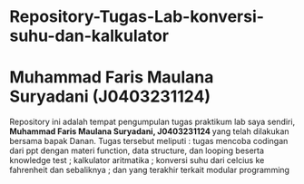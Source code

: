 # Repository-Tugas-Lab-konversi-suhu-dan-kalkulator
<h1> Muhammad Faris Maulana Suryadani (J0403231124) </h1>
<p> Repository ini adalah tempat pengumpulan tugas praktikum lab saya sendiri, <b>Muhammad Faris Maulana Suryadani, J0403231124 </b> yang telah dilakukan bersama bapak Danan.  Tugas tersebut meliputi : tugas mencoba codingan dari ppt dengan materi function, data structure, dan looping beserta knowledge test ; kalkulator aritmatika ; konversi suhu dari celcius ke fahrenheit dan sebaliknya ; dan yang terakhir terkait modular programming </p>
